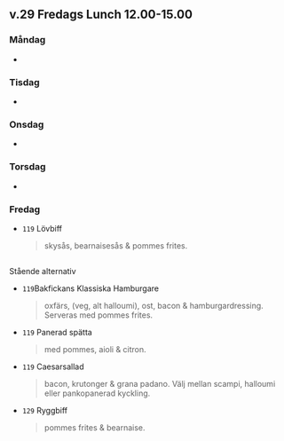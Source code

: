 
  
## v.29 Fredags Lunch 12.00-15.00

### Måndag 

*  
  > 
 
  


### Tisdag

* 
  > 
  


### Onsdag

* 
  >   



### Torsdag

* 
  > 


   
### Fredag

* `119` Lövbiff 
  > skysås, bearnaisesås & pommes frites.  
## 

Stående alternativ

* `119`Bakfickans Klassiska Hamburgare
  >oxfärs, (veg, alt halloumi), ost, bacon & hamburgardressing. Serveras med pommes frites.

* `119`  Panerad spätta
  >   med pommes, aioli & citron.

* `119` Caesarsallad
  > bacon, krutonger & grana padano. Välj mellan scampi, halloumi eller pankopanerad kyckling.
  
* `129` Ryggbiff
  > pommes frites & bearnaise.

